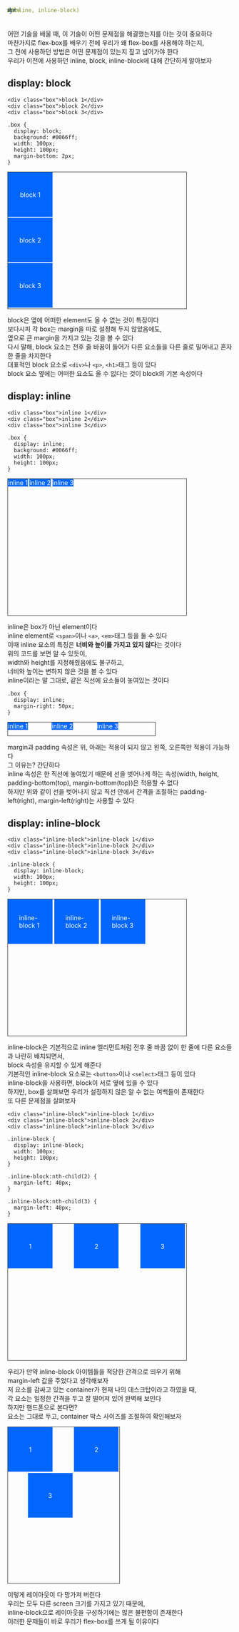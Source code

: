```yaml
---
layout: article
title: Before Flex-Box(block, inline, inline-block)
tag: CSS
---
```


어떤 기술을 배울 때, 이 기술이 어떤 문제점을 해결했는지를 아는 것이 중요하다  
마찬가지로 flex-box를 배우기 전에 우리가 왜 flex-box를 사용해야 하는지,  
그 전에 사용하던 방법은 어떤 문제점이 있는지 짚고 넘어가야 한다  
우리가 이전에 사용하던 inline, block, inline-block에 대해 간단하게 알아보자

## display: block

```
<div class="box">block 1</div>
<div class="box">block 2</div>
<div class="box">block 3</div>
```

```
.box {
  display: block;
  background: #0066ff;
  width: 100px;
  height: 100px;
  margin-bottom: 2px;
}
```

<div class="container">
    <div class="block"><span>block 1</span></div>
    <div class="block"><span>block 2</span></div>
    <div class="block"><span>block 3</span></div>
</div>

<style>
    .container {
        width: 400px;
        height: 306px;
        border: 1px solid #333;
    }

    .block {
        position: relative;
        background: #0066ff;
        width: 100px;
        height: 100px;
        margin-bottom: 2px;
        color: #fff;
    }

    span{
        position:absolute;top:50%;left:50%;transform: translate(-50%, -50%)  
    }
</style>

block은 옆에 어떠한 element도 올 수 없는 것이 특징이다  
보다시피 각 box는 margin을 따로 설정해 두지 않았음에도,  
옆으로 큰 margin을 가지고 있는 것을 볼 수 있다  
다시 말해, block 요소는 전후 줄 바꿈이 들어가 다른 요소들을 다른 줄로 밀어내고 혼자 한 줄을 차지한다  
대표적인 block 요소로 `<div>`나 `<p>`, `<h1>`태그 등이 있다  
block 요소 옆에는 어떠한 요소도 올 수 없다는 것이 block의 기본 속성이다

## display: inline

```
<div class="box">inline 1</div>
<div class="box">inline 2</div>
<div class="box">inline 3</div>
```

```
.box {
  display: inline;
  background: #0066ff;
  width: 100px;
  height: 100px;
}
```

<div class="container">
    <div class="inline">inline 1</div>
    <div class="inline">inline 2</div>
    <div class="inline">inline 3</div>
</div>

<style>
    .inline {
        display: inline;
        background: #0066ff;
        width: 100px;
        height: 100px;
        color: #fff;
    }
</style>

inline은 box가 아닌 element이다  
inline element로 `<span>`이나 `<a>`, `<em>`태그 등을 둘 수 있다  
이때 inline 요소의 특징은 **너비와 높이를 가지고 있지 않다**는 것이다  
위의 코드를 보면 알 수 있듯이,  
width와 height를 지정해줬음에도 불구하고,  
너비와 높이는 변하지 않은 것을 볼 수 있다  
inline이라는 말 그대로, 같은 직선에 요소들이 놓여있는 것이다

```
.box {
  display: inline;
  margin-right: 50px;
}
```

<div class="inline-container">
    <div class="inline2">inline 1</div>
    <div class="inline2">inline 2</div>
    <div class="inline2">inline 3</div>
</div>

<style>
    .inline-container {
        width: 330px;
        height: 30px;
        border: 1px solid #333;
    }

    .inline2 {
        display: inline;
        background: #0066ff;
        margin-right: 50px;
        color: #fff;
    }
</style>

margin과 padding 속성은 위, 아래는 적용이 되지 않고 왼쪽, 오른쪽만 적용이 가능하다  
그 이유는? 간단하다  
inline 속성은 한 직선에 놓여있기 때문에 선을 벗어나게 하는 속성(width, height, padding-bottom(top), margin-bottom(top))은 적용할 수 없다  
하지만 위와 같이 선을 벗어나지 않고 직선 안에서 간격을 조절하는 padding-left(right), margin-left(right)는 사용할 수 있다

## display: inline-block

```
<div class="inline-block">inline-block 1</div>
<div class="inline-block">inline-block 2</div>
<div class="inline-block">inline-block 3</div>
```

```
.inline-block {
  display: inline-block;
  width: 100px;
  height: 100px;
}
```

<div class="container">
    <div class="inline-block"><span>inline-block 1</span></div>
    <div class="inline-block"><span>inline-block 2</span></div>
    <div class="inline-block"><span>inline-block 3</span></div>
</div>

<style>
    .inline-block {
        display: inline-block;
        position: relative;
        background: #0066ff;
        color: #fff;
        width: 100px;
        height: 100px;
        margin-bottom: 2px;
    }

    span{
        position:absolute;top:50%;left:50%;transform: translate(-50%, -50%)  
    }
</style>

inline-block은 기본적으로 inline 엘리먼트처럼 전후 줄 바꿈 없이 한 줄에 다른 요소들과 나란히 배치되면서,  
block 속성을 유지할 수 있게 해준다  
기본적인 inline-block 요소로는 `<button>`이나 `<select>`태그 등이 있다  
inline-block을 사용하면, block이 서로 옆에 있을 수 있다  
하지만, box를 살펴보면 우리가 설정하지 않은 알 수 없는 여백들이 존재한다  
또 다른 문제점을 살펴보자

```
<div class="inline-block">inline-block 1</div>
<div class="inline-block">inline-block 2</div>
<div class="inline-block">inline-block 3</div>
```

```
.inline-block {
  display: inline-block;
  width: 100px;
  height: 100px;
}

.inline-block:nth-child(2) {
  margin-left: 40px;
}

.inline-block:nth-child(3) {
  margin-left: 40px;
}
```

<div class="container">
    <div class="problem"><span>1</span></div>
    <div class="problem"><span>2</span></div>
    <div class="problem"><span>3</span></div>
</div>

<style>
    .problem {
        position: relative;
        display:inline-block;
        background: #0066ff;
        color: #fff;
        width: 100px;
        height: 100px;
    }

    .problem:nth-child(2){
        margin-left: 44.5px;
    }

    .problem:nth-child(3){
        margin-left: 44.5px;
    }

    span{
        position:absolute;top:50%;left:50%;transform: translate(-50%, -50%)  
    }
</style>

우리가 만약 inline-block 아이템들을 적당한 간격으로 띄우기 위해  
margin-left 값을 주었다고 생각해보자  
저 요소를 감싸고 있는 container가 현재 나의 데스크탑이라고 하였을 때,  
각 요소는 일정한 간격을 두고 잘 떨어져 있어 완벽해 보인다  
하지만 핸드폰으로 본다면?  
요소는 그대로 두고, container 박스 사이즈를 조절하여 확인해보자

<div class="phone-container">
    <div class="problem"><span>1</span></div>
    <div class="problem"><span>2</span></div>
    <div class="problem"><span>3</span></div>
</div>

<style>
    .phone-container{
        width: 250px;
        height: 350px;
        border: 1px solid #333;
        color: #fff;
    }
</style>

이렇게 레이아웃이 다 망가져 버린다  
우리는 모두 다른 screen 크기를 가지고 있기 때문에,  
inline-block으로 레이아웃을 구성하기에는 많은 불편함이 존재한다  
이러한 문제들이 바로 우리가 flex-box를 쓰게 될 이유이다
